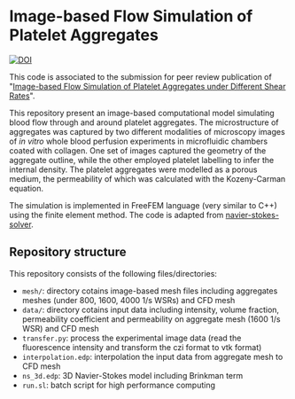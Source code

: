 # Image-based Flow Simulation of Platelet Aggregates

[![DOI](https://zenodo.org/badge/yhao9s9.svg)](https://zenodo.org/badge/latestdoi/yhao9s9)

This code is associated to the submission for peer review publication of "[Image-based Flow Simulation of Platelet Aggregates under Different Shear Rates](https://www.biorxiv.org/content/10.1101/2023.02.22.529480v2)". 

This repository present an image-based computational model simulating blood flow through and around platelet aggregates. The microstructure of aggregates was captured by two different modalities of microscopy images of *in vitro* whole blood perfusion experiments in microfluidic chambers coated with collagen. One set of images captured the geometry of the aggregate outline, while the other employed platelet labelling to infer the internal density. The platelet aggregates were modelled as a porous medium, the permeability of which was calculated with the Kozeny-Carman equation. 

The simulation is implemented in FreeFEM language (very similar to C++) using the finite element method. The code is adapted from [navier-stokes-solver](https://github.com/mbarzegary/navier-stokes-solver).

## Repository structure

This repository consists of the following files/directories:

* `mesh/`: directory cotains image-based mesh files including aggregates meshes (under 800, 1600, 4000 1/s WSRs) and CFD mesh
* `data/`: directory cotains input data including intensity, volume fraction, permeability coefficient and permeability on aggregate mesh (1600 1/s WSR) and CFD mesh
* `transfer.py`: process the experimental image data (read the fluorescence intensity and transform the czi format to vtk format)
* `interpolation.edp`: interpolation the input data from aggregate mesh to CFD mesh
* `ns_3d.edp`: 3D Navier-Stokes model including Brinkman term 
* `run.sl`: batch script for high performance computing
